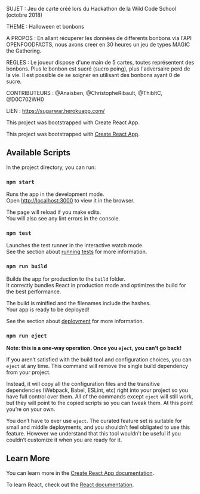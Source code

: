 
SUJET : Jeu de carte créé lors du Hackathon de la Wild Code School (octobre 2018)

THEME : Halloween et bonbons

A PROPOS : En allant récuperer les données de differents bonbons via l'API OPENFOODFACTS, nous avons creer en 30 heures un jeu de types MAGIC the Gathering.

REGLES : Le joueur dispose d'une main de 5 cartes, toutes représentent des bonbons. Plus le bonbon est sucré (sucro poing), plus l'adversaire perd de la vie. Il est possible de se soigner en utilisant des bonbons ayant 0 de sucre.

CONTRIBUTEURS : @Anaisben, @ChristopheRibault, @ThibltC, @D0C702WH0

LIEN : https://sugarwar.herokuapp.com/

This project was bootstrapped with Create React App.




This project was bootstrapped with [Create React App](https://github.com/facebook/create-react-app).

## Available Scripts

In the project directory, you can run:

### `npm start`

Runs the app in the development mode.<br>
Open [http://localhost:3000](http://localhost:3000) to view it in the browser.

The page will reload if you make edits.<br>
You will also see any lint errors in the console.

### `npm test`

Launches the test runner in the interactive watch mode.<br>
See the section about [running tests](https://facebook.github.io/create-react-app/docs/running-tests) for more information.

### `npm run build`

Builds the app for production to the `build` folder.<br>
It correctly bundles React in production mode and optimizes the build for the best performance.

The build is minified and the filenames include the hashes.<br>
Your app is ready to be deployed!

See the section about [deployment](https://facebook.github.io/create-react-app/docs/deployment) for more information.

### `npm run eject`

**Note: this is a one-way operation. Once you `eject`, you can’t go back!**

If you aren’t satisfied with the build tool and configuration choices, you can `eject` at any time. This command will remove the single build dependency from your project.

Instead, it will copy all the configuration files and the transitive dependencies (Webpack, Babel, ESLint, etc) right into your project so you have full control over them. All of the commands except `eject` will still work, but they will point to the copied scripts so you can tweak them. At this point you’re on your own.

You don’t have to ever use `eject`. The curated feature set is suitable for small and middle deployments, and you shouldn’t feel obligated to use this feature. However we understand that this tool wouldn’t be useful if you couldn’t customize it when you are ready for it.

## Learn More

You can learn more in the [Create React App documentation](https://facebook.github.io/create-react-app/docs/getting-started).

To learn React, check out the [React documentation](https://reactjs.org/).
